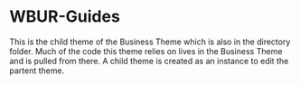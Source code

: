 # WBUR-Guides

This is the child theme of the Business Theme which is also in the directory folder.
Much of the code this theme relies on lives in the Business Theme and is pulled from there.
A child theme is created as an instance to edit the partent theme.